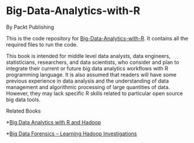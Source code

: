 # Big-Data-Analytics-with-R
By Packt Publishing

This is the code repository for [Big-Data-Analytics-with-R](https://www.packtpub.com/big-data-and-business-intelligence/big-data-analytics-r). It contains all the required files to run the code.

This book is intended for middle level data analysts, data engineers, statisticians, researchers, and data scientists, who consider and plan to integrate their current or future big data analytics workflows with R programming language. It is also assumed that readers will have some previous experience in data analysis and the understanding of data management and algorithmic processing of large quantities of data. However, they may lack specific R skills related to particular open source big data tools.

Related Books

*[Big Data Analytics with R and Hadoop](https://www.packtpub.com/big-data-and-business-intelligence/big-data-analytics-r-and-hadoop?utm_source=GitHub&utm_medium=Repo&utm_campaign=9781782163282)

*[Big Data Forensics – Learning Hadoop Investigations](https://www.packtpub.com/networking-and-servers/big-data-forensics-%E2%80%93-learning-hadoop-investigations?utm_source=GitHub&utm_medium=Repo&utm_campaign=9781785288104)
